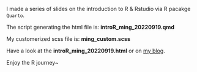 I made a series of slides on the introduction to R & Rstudio via R pacakge `Quarto`.

The script generating the html file is: **introR_ming_20220919.qmd**

My customerized scss file is: **ming_custom.scss**

Have a look at the **introR_ming_20220919.html** or on [my blog](https://mingwhy.github.io//talks/). 

Enjoy the R journey~


